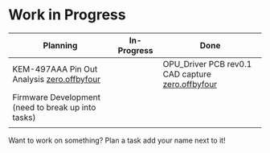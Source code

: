 # Work in Progress

| Planning                                                                                                       | In-Progress | Done                                                                                                                   |
| -------------------------------------------------------------------------------------------------------------- | ----------- | ---------------------------------------------------------------------------------------------------------------------- |
| KEM-497AAA Pin Out Analysis [zero.offbyfour](https://app.gitbook.com/u/z1P5bCN4OhWsN0rdUJDkqnPv9gF3 "mention") |             | OPU\_Driver PCB rev0.1 CAD  capture [zero.offbyfour](https://app.gitbook.com/u/z1P5bCN4OhWsN0rdUJDkqnPv9gF3 "mention") |
| Firmware Development (need to break up into tasks)                                                             |             |                                                                                                                        |
|                                                                                                                |             |                                                                                                                        |

Want to work on something? Plan a task add your name next to it!
